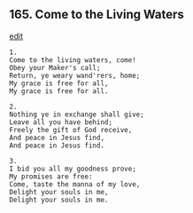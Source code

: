 
## 165.  Come to the Living Waters
[edit](https://docs.google.com/document/d/1OSsMBVfwI2LMJDOuUz9QAUIHlqZV_vdG/edit?mode=html)



    1.
    Come to the living waters, come!
    Obey your Maker's call;
    Return, ye weary wand'rers, home;
    My grace is free for all,
    My grace is free for all.

    2.
    Nothing ye in exchange shall give;
    Leave all you have behind;
    Freely the gift of God receive,
    And peace in Jesus find,
    And peace in Jesus find.

    3.
    I bid you all my goodness prove;
    My promises are free:
    Come, taste the manna of my love,
    Delight your souls in me,
    Delight your souls in me.
